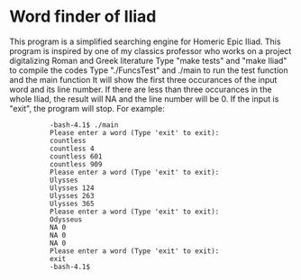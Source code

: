 # Word finder of Iliad
This program is a simplified searching engine for Homeric Epic Iliad. 
This program is inspired by one of my classics professor who works on a project digitalizing Roman and Greek literature
Type "make tests" and "make Iliad" to compile the codes
Type "./FuncsTest" and ./main to run the test function and the main function
It will show the first three occurances of the input word and its line number. If there are less than three occurances in the whole Iliad, the result will NA and the line number will be 0. If the input is "exit", the program will stop.
For example:

              -bash-4.1$ ./main
              Please enter a word (Type 'exit' to exit):
              countless
              countless 4
              countless 601
              countless 909
              Please enter a word (Type 'exit' to exit):
              Ulysses
              Ulysses 124
              Ulysses 263
              Ulysses 365
              Please enter a word (Type 'exit' to exit):
              Odysseus
              NA 0
              NA 0
              NA 0
              Please enter a word (Type 'exit' to exit):
              exit
              -bash-4.1$

